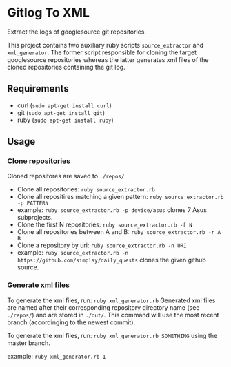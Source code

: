 # Gitlog To XML

Extract the logs of googlesource git repositories.

This project contains two auxiliary ruby scripts `source_extractor` and `xml_generator`.
The former script responsible for cloning the target googlesource repositories whereas the latter generates xml files of the cloned repositories containing the git log.

## Requirements

+ curl (`sudo apt-get install curl`)
+ git (`sudo apt-get install git`)
+ ruby (`sudo apt-get install ruby`)

## Usage

### Clone repositories

Cloned repositores are saved to `./repos/`

+ Clone all repositories: `ruby source_extractor.rb`
+ Clone all repositires matching a given pattern: `ruby source_extractor.rb -p PATTERN`
 + example: `ruby source_extractor.rb -p device/asus` clones 7 Asus subprojects.
+ Clone the first N repositories: `ruby source_extractor.rb -f N`
+ Clone all repositories between A and B: `ruby source_extractor.rb -r A B`
+ Clone a repository by uri: `ruby source_extractor.rb -n URI`
 + example: `ruby source_extractor.rb -n https://github.com/simplay/daily_quests` clones the given github source.

### Generate xml files

To generate the xml files, run: `ruby xml_generator.rb`
Generated xml files are named after their corresponding repository directory name (see `./repos/`)
and are stored in `./out/`. This command will use the most recent branch (accordinging to the newest commit).

To generate the xml files, run: `ruby xml_generator.rb SOMETHING` using the master branch.

example: `ruby xml_generator.rb 1`



